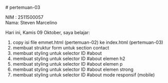 # pertemuan-03

NIM : 2511500057<br>
Nama: Steven Marcelino<br>

Hari ini, Kamis 09 Oktober, saya belajar:
<ol>
  <li>copy isi file emmet.html (pertemuan-02) ke index.html (pertemuan-03)</li>
  <li>membuat struktur form untuk section contact</li>
  <li>membuat styling untuk selector ID #about</li>
  <li>membuat styling untuk selector ID #about elemen h2</li>
  <li>membuat styling untuk selector ID #about elemen p</li>
  <li>membuat styling untuk selector ID #about elemen strong</li>
  <li>membuat styling untuk selector ID #about mode responsif (mobile)</li>
</ol>